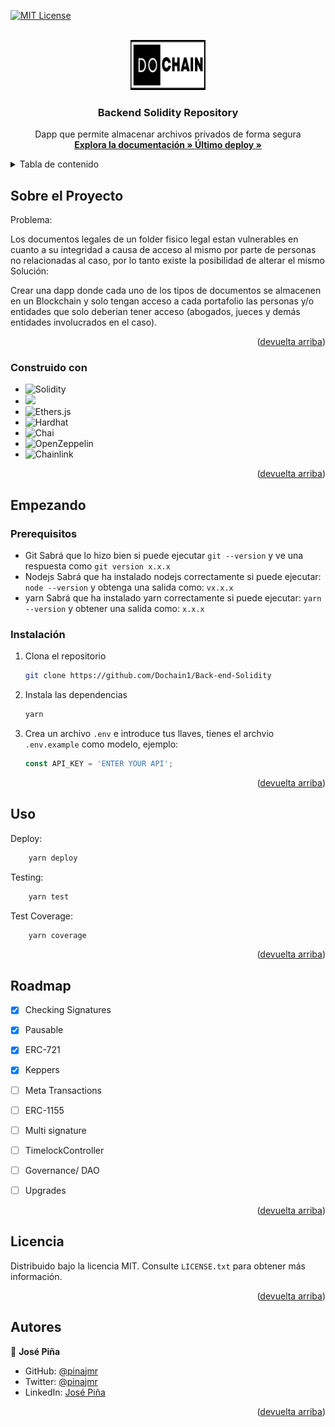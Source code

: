 [![MIT License][license-shield]][license-url]
<a name="readme-top"></a>
    
<br />
<div align="center">
    <a href="https://github.com/Dochain1">
        <img src="https://raw.githubusercontent.com/Dochain1/frontend/dev/public/images/logo.png" alt="Logo" width="120" height="80">
    </a>
    <h3 align="center"> Backend Solidity Repository </h3>
    <p align="center">
        Dapp que permite almacenar archivos privados de forma segura
    <br/>
    <a href="https://github.com/Dochain1"><strong> Explora la documentación » </strong></a>
    <a href="https://goerli.etherscan.io/address/0xbc517cBa9D087B0777Bfd3b645A5C3Bde224B278#code"><strong> Último deploy » </strong></a>
    </p>
</div> 

<details>
  <summary>Tabla de contenido</summary>
  <ol>
    <li>
      <a href="#sobre-el-proyecto">Sobre el Proyecto</a>
      <ul>
        <li><a href="#construido-con">Construido con</a></li>
      </ul>
    </li>
    <li>
      <a href="#empezando">Empezando</a>
      <ul>
        <li><a href="#prerequisitos">Prerequisitos</a></li>
        <li><a href="#instalacion">Instalación</a></li>
      </ul>
    </li>
    <li><a href="#usage">Uso</a></li>
    <li><a href="#roadmap">Roadmap</a></li>
    <li><a href="#licencia">Licencia</a></li>
    <li><a href="#autores">Autores</a></li>
  </ol>
</details>


## Sobre  el Proyecto


Problema:

Los documentos legales de un folder fisico legal estan vulnerables en cuanto a su integridad a causa de acceso al mismo por parte de personas no relacionadas al caso, por lo tanto existe la posibilidad de alterar el mismo
Solución:

Crear una dapp donde cada uno de los tipos de documentos se almacenen en un Blockchain y solo tengan acceso a cada portafolio las personas y/o entidades que solo deberian tener acceso (abogados, jueces y demás entidades involucrados en el caso).

<p align="right">(<a href="#readme-top">devuelta arriba</a>)</p>



### Construido con


* <img src="https://img.shields.io/badge/Solidity-%23363636.svg?style=for-the-badge&logo=solidity&logoColor=white" alt="Solidity">
* <img src="https://img.shields.io/badge/typescript%20-%23007ACC.svg?&style=for-the-badge&logo=typescript&logoColor=white"/>
* <img src="https://img.shields.io/badge/Ethers.js-7A98FB?style=for-the-badge&logo=Ethers.js&logoColor=white" alt="Ethers.js">
* <img src="https://img.shields.io/badge/Hardhat-fff04d?style=for-the-badge&logo=Hardhat&logoColor=white" alt="Hardhat">
* <img src="https://img.shields.io/badge/Chai-f6e8c9?style=for-the-badge&logo=Chai&logoColor=a40802" alt="Chai">
* <img src="https://img.shields.io/badge/OpenZeppelin-65aef8?&style=for-the-badge&logo=OpenZeppelin&logoColor=white" alt="OpenZeppelin"/>
* <img src="https://img.shields.io/badge/Chainlink-375BD2?style=for-the-badge&logo=Chainlink&logoColor=white" alt="Chainlink">

<p align="right">(<a href="#readme-top">devuelta arriba</a>)</p>

## Empezando
### Prerequisitos

* Git
    Sabrá que lo hizo bien si puede ejecutar `git --version` y ve una respuesta como `git version x.x.x`
* Nodejs
    Sabrá que ha instalado nodejs correctamente si puede ejecutar:
    `node --version` y obtenga una salida como: `vx.x.x`
* yarn 
    Sabrá que ha instalado yarn correctamente si puede ejecutar:
    `yarn --version` y obtener una salida como: `x.x.x`

### Instalación

1. Clona el repositorio
   ```sh
   git clone https://github.com/Dochain1/Back-end-Solidity
   ```
2. Instala las dependencias
   ```sh
   yarn
   ```
3. Crea un archivo `.env`  e introduce tus llaves, tienes el archvio `.env.example` como modelo, ejemplo: 
   ```js
   const API_KEY = 'ENTER YOUR API';
   ```

<p align="right">(<a href="#readme-top">devuelta arriba</a>)</p>

## Uso

Deploy:
```sh
    yarn deploy
```
Testing:
```sh
    yarn test
```
Test Coverage:
```sh
    yarn coverage
```

<p align="right">(<a href="#readme-top">devuelta arriba</a>)</p>



<!-- ROADMAP -->
## Roadmap

- [x] Checking Signatures
- [x] Pausable         
- [x] ERC-721
- [x] Keppers          
- [ ] Meta Transactions   
- [ ] ERC-1155    
- [ ] Multi signature
- [ ] TimelockController 
- [ ] Governance/ DAO
- [ ] Upgrades



<p align="right">(<a href="#readme-top">devuelta arriba</a>)</p>



<!-- LICENSE -->
## Licencia

Distribuido bajo la licencia MIT. Consulte `LICENSE.txt` para obtener más información.

<p align="right">(<a href="#readme-top">devuelta arriba</a>)</p>

## Autores

👤 **José Piña**

- GitHub: [@pinajmr](https://github.com/pinajmr)
- Twitter: [@pinajmr]( https://twitter.com/pinajmr)
- LinkedIn: [José Piña](https://www.linkedin.com/in/pinajmr/)


<p align="right">(<a href="#readme-top">devuelta arriba</a>)</p>

[license-shield]: https://img.shields.io/github/license/othneildrew/Best-README-Template.svg?style=for-the-badge
[license-url]: https://github.com/othneildrew/Best-README-Template/blob/master/LICENSE.txt

